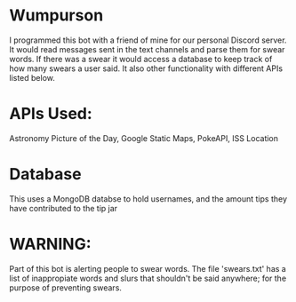 # Wumpurson
I programmed this bot with a friend of mine for our personal Discord server. It would read messages sent in the text channels and parse them for swear words. If there was a swear it would access a database to keep track of how many swears a user said. It also other functionality with different APIs listed below.

# APIs Used:
Astronomy Picture of the Day,
Google Static Maps,
PokeAPI,
ISS Location

# Database
This uses a MongoDB databse to hold usernames, and the amount tips they have contributed to the tip jar

# WARNING:
Part of this bot is alerting people to swear words. The file 'swears.txt' has a list of inappropiate words and slurs that shouldn't be said anywhere; for the purpose of preventing swears.
